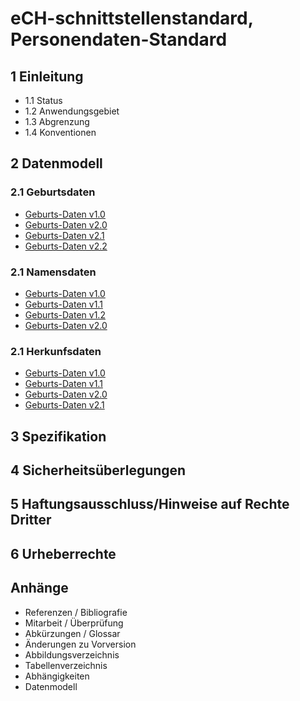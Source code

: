 # eCH-schnittstellenstandard, Personendaten-Standard

## 1 Einleitung
- 1.1 Status
- 1.2 Anwendungsgebiet
- 1.3 Abgrenzung
- 1.4 Konventionen

## 2 Datenmodell

### 2.1 Geburtsdaten
- <a href="schemas/person/birthData.json">Geburts-Daten v1.0</a>
- <a href="schemas/person/birthData.json">Geburts-Daten v2.0</a>
- <a href="schemas/person/birthData.json">Geburts-Daten v2.1</a>
- <a href="schemas/person/birthData.json">Geburts-Daten v2.2</a>

### 2.1 Namensdaten
- <a href="schemas/person/nameData.json">Geburts-Daten v1.0</a>
- <a href="schemas/person/nameData.json">Geburts-Daten v1.1</a>
- <a href="schemas/person/nameData.json">Geburts-Daten v1.2</a>
- <a href="schemas/person/nameData.json">Geburts-Daten v2.0</a>

### 2.1 Herkunfsdaten
- <a href="schemas/person/nationalityData.json">Geburts-Daten v1.0</a>
- <a href="schemas/person/nationalityData.json">Geburts-Daten v1.1</a>
- <a href="schemas/person/nationalityData.json">Geburts-Daten v2.0</a>
- <a href="schemas/person/nationalityData.json">Geburts-Daten v2.1</a>

## 3 Spezifikation

## 4 Sicherheitsüberlegungen

## 5 Haftungsausschluss/Hinweise auf Rechte Dritter

## 6 Urheberrechte

## Anhänge
- Referenzen / Bibliografie
- Mitarbeit / Überprüfung
- Abkürzungen / Glossar
- Änderungen zu Vorversion
- Abbildungsverzeichnis
- Tabellenverzeichnis
- Abhängigkeiten
- Datenmodell
